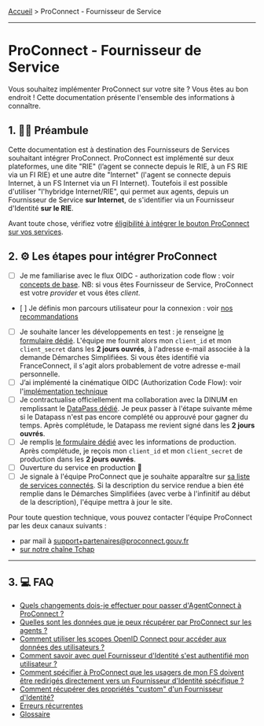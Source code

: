 [Accueil](README.md) > ProConnect - Fournisseur de Service

---

# ProConnect - Fournisseur de Service

Vous souhaitez implémenter ProConnect sur votre site ? Vous êtes au bon endroit ! Cette documentation présente l'ensemble des informations à connaître.

## 1. 👩‍🏫 Préambule

Cette documentation est à destination des Fournisseurs de Services souhaitant intégrer ProConnect. ProConnect est implémenté sur deux plateformes, une dite "RIE" (l’agent se connecte depuis le RIE, à un FS RIE via un FI RIE) et une autre dite "Internet" (l'agent se connecte depuis Internet, à un FS Internet via un FI Internet). Toutefois il est possible d'utiliser "l'hybridge Internet/RIE", qui permet aux agents, depuis un Fournisseur de Service **sur Internet**, de s'identifier via un Fournisseur d'Identité **sur le RIE**.

Avant toute chose, vérifiez votre [éligibilité à intégrer le bouton ProConnect sur vos services](./eligibilite_installation.md).

## 2. ⚙️ Les étapes pour intégrer ProConnect

- [ ] Je me familiarise avec le flux OIDC - authorization code flow : voir [concepts de base](../resources/flux_oidc.md). NB: si vous êtes Fournisseur de Service, ProConnect est votre _provider_ et vous êtes _client_.
- [ ] Je définis mon parcours utilisateur pour la connexion : voir [nos recommandations](./recommandation_parcours.md)
- [ ] Je souhaite lancer les développements en test : je renseigne [le formulaire dédié](https://www.demarches-simplifiees.fr/commencer/demande-creation-fs-fca). L'équipe me fournit alors mon `client_id` et mon `client_secret` dans les **2 jours ouvrés**, à l'adresse e-mail associée à la demande Démarches Simplifiées. Si vous êtes identifié via FranceConnect, il s'agit alors probablement de votre adresse e-mail personnelle.
- [ ] J’ai implémenté la cinématique OIDC (Authorization Code Flow): voir l'[implémentation technique](./implementation_technique.md)
- [ ] Je contractualise officiellement ma collaboration avec la DINUM en remplissant le [DataPass dédié](./datapass-fs.md). Je peux passer à l'étape suivante même si le Datapass n'est pas encore complété ou approuvé pour gagner du temps. Après complétude, le Datapass me revient signé dans les **2 jours ouvrés**.
- [ ] Je remplis [le formulaire dédié](https://www.demarches-simplifiees.fr/commencer/demande-creation-fs-fca) avec les informations de production. Après complétude, je reçois mon `client_id` et mon `client_secret` de production dans les **2 jours ouvrés**.
- [ ] Ouverture du service en production 🚀
- [ ] Je signale à l'équipe ProConnect que je souhaite apparaître sur [sa liste de services connectés](https://www.proconnect.gouv.fr/services). Si la description du service rendue a bien été remplie dans le Démarches Simplifiées (avec verbe à l'infinitif au début de la description), l'équipe mettra à jour le site.

Pour toute question technique, vous pouvez contacter l'équipe ProConnect par les deux canaux suivants :

- par mail à support+partenaires@proconnect.gouv.fr
- [sur notre chaîne Tchap](https://www.tchap.gouv.fr/#/room/!kBghcRpyMNThkFQjdW:agent.dinum.tchap.gouv.fr)

---

## 3. 💻 FAQ

- [Quels changements dois-je effectuer pour passer d'AgentConnect à ProConnect ?](./changement-agentconnect-proconnect-fs.md)
- [Quelles sont les données que je peux récupérer par ProConnect sur les agents ?](./donnees_fournies.md)
- [Comment utiliser les scopes OpenID Connect pour accéder aux données des utilisateurs ?](./scope-claims.md)
- [Comment savoir avec quel Fournisseur d'Identité s'est authentifié mon utilisateur ?](./connaitre-le-fi-utilise.md)
- [Comment spécifier à ProConnect que les usagers de mon FS doivent être redirigés directement vers un Fournisseur d'Identité spécifique ?](./idp_hint_usage.md)
- [Comment récupérer des propriétés "custom" d'un Fournisseur d'Identité?](./custom-scope.md)
- [Erreurs récurrentes](./troubleshooting-fs.md)
- [Glossaire](../resources/glossaire.md)
